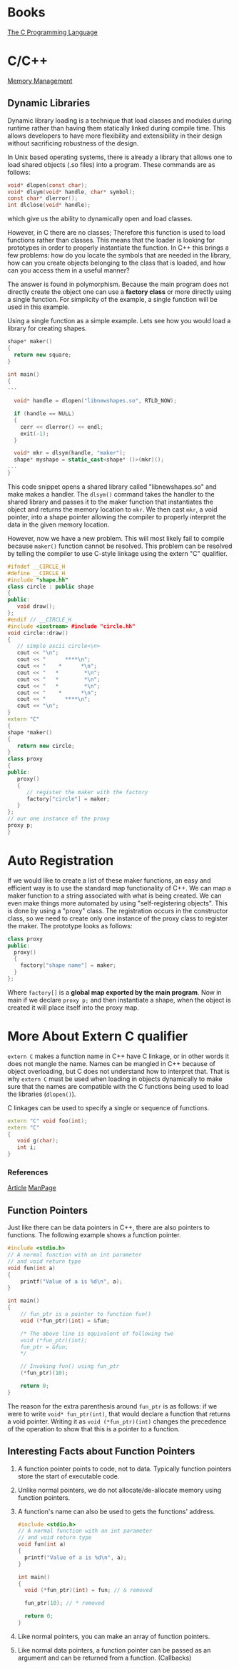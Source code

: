# Books 
[The C Programming Language](Books/thecprogramminglanguage)

# C/C++
[Memory Management](CC++/memorymanagement)

## Dynamic Libraries
Dynamic library loading is a technique that load classes and modules during runtime rather than having them statically linked during compile time. This allows developers to have more flexibility and extensibility in their design without sacrificing robustness of the design. 

In Unix based operating systems, there is already a library that allows one to load shared objects (.so files) into a program. These commands are as follows: 

``` c
void* dlopen(const char);
void* dlsym(void* handle, char* symbol);
const char* dlerror();
int dlclose(void* handle);
```
which give us the ability to dynamically open and load classes.

However, in C there are no classes; Therefore this function is used to load functions rather than classes. This means that the loader is looking for prototypes in order to properly instantiate the function. In C++ this brings a few problems: how do you locate the symbols that are needed in the library, how can you create objects belonging to the class that is loaded, and how can you access them in a useful manner?

The answer is found in polymorphism. Because the main program does not directly create the object one can use a **factory class** or more directly using a single function. For simplicity of the example, a single function will be used in this example. 

Using a single function as a simple example. Lets see how you would load a library for creating shapes.

``` c++
shape* maker()
{
  return new square;
}

int main()
{
...
  
  void* handle = dlopen("libnewshapes.so", RTLD_NOW);

  if (handle == NULL)
  {
    cerr << dlerror() << endl;
    exit(-1);
  }

  void* mkr = dlsym(handle, "maker");
  shape* myshape = static_cast<shape* ()>(mkr)();
...
}
```

This code snippet opens a shared library called "libnewshapes.so" and make makes a handler. The `dlsym()` command takes the handler to the shared library and passes it to the maker function that instantiates the object and returns the memory location to `mkr`. We then cast `mkr`, a void pointer, into a shape pointer allowing the compiler to properly interpret the data in the given memory location.

However, now we have a new problem. This will most likely fail to compile because `maker()` function cannot be resolved. This problem can be resolved by telling the compiler to use C-style linkage using the extern "C" qualifier.

``` c++
#ifndef __CIRCLE_H
#define __CIRCLE_H
#include "shape.hh"
class circle : public shape
{
public:
   void draw();
};
#endif // __CIRCLE_H
#include <iostream> #include "circle.hh"
void circle::draw()
{
   // simple ascii circle<\n>
   cout << "\n";
   cout << "      ****\n";
   cout << "    *      *\n";
   cout << "   *        *\n";
   cout << "   *        *\n";
   cout << "   *        *\n";
   cout << "    *      *\n";
   cout << "      ****\n";
   cout << "\n";
}
extern "C" 
{
shape *maker()
{
   return new circle;
}
class proxy 
{
public:
   proxy()
   {
      // register the maker with the factory
      factory["circle"] = maker;
   }
};
// our one instance of the proxy
proxy p;
}
```
# Auto Registration
If we would like to create a list of these maker functions, an easy and efficient way is to use the standard map functionality of C++. We can map a maker function to a string associated with what is being created. We can even make things more automated by using "self-registering objects". This is done by using a "proxy" class. The registration occurs in the constructor class, so we need to create only one instance of the proxy class to register the maker. The prototype looks as follows: 

``` c++
class proxy
public: 
  proxy()
  {
    factory["shape name"] = maker; 
  }
};
```

Where `factory[]` is a **global map exported by the main program**. Now in main if we declare `proxy p;` and then instantiate a shape, when the object is created it will place itself into the proxy map.

# More About Extern C qualifier 
`extern C` makes a function name in C++ have C linkage, or in other words it does not mangle the name. Names can be mangled in C++ because of object overloading, but C does not understand how to interpret that. That is why `extern C` must be used when loading in objects dynamically to make sure that the names are compatible with the C functions being used to load the libraries (`dlopen()`). 

C linkages can be used to specify a single or sequence of functions.

``` c++
extern "C" void foo(int);
extern "C"
{
   void g(char);
   int i;
}
```

### References
[Article](https://www.linuxjournal.com/article/3687)
[ManPage](https://linux.die.net/man/3/dlopen)

## Function Pointers
Just like there can be data pointers in C++, there are also pointers to functions. The following example shows a function pointer.

``` c++
#include <stdio.h> 
// A normal function with an int parameter 
// and void return type 
void fun(int a) 
{ 
	printf("Value of a is %d\n", a); 
} 

int main() 
{ 
	// fun_ptr is a pointer to function fun() 
	void (*fun_ptr)(int) = &fun; 

	/* The above line is equivalent of following two 
	void (*fun_ptr)(int); 
	fun_ptr = &fun; 
	*/

	// Invoking fun() using fun_ptr 
	(*fun_ptr)(10); 

	return 0; 
} 
```
The reason for the extra parenthesis around `fun_ptr` is as follows: if we were to write `void* fun_ptr(int)`, that would declare a function that returns a void pointer. Writing it as `void (*fun_ptr)(int)` changes the precedence of the operation to show that this is a pointer to a function.

## Interesting Facts about Function Pointers
1. A function pointer points to code, not to data. Typically function pointers store the start of executable code.
2. Unlike normal pointers, we do not allocate/de-allocate memory using function pointers. 
3. A function's name can also be used to gets the functions' address. 

    ``` c++
    #include <stdio.h>
    // A normal function with an int parameter
    // and void return type
    void fun(int a)
    {
      printf("Value of a is %d\n", a);
    }

    int main()
    {
      void (*fun_ptr)(int) = fun; // & removed

      fun_ptr(10); // * removed

      return 0;
    }
    ```
4. Like normal pointers, you can make an array of function pointers. 
5. Like normal data pointers, a function pointer can be passed as an argument and can be returned from a function. (Callbacks)
